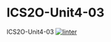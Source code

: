# ICS2O-Unit4-03
ICS2O-Unit4-03
 [![linter](https://github.com/<Lauren-Jeffrey>/<ICS2O-Unit4-03>/workflows/linter/badge.svg)](https://github.com/marketplace/actions/super-linter)         
